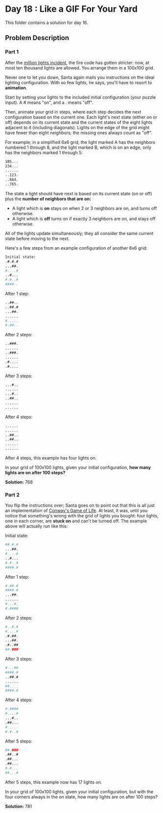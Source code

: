 # Day 18 : Like a GIF For Your Yard

This folder contains a solution for day 16.

## Problem Description

### Part 1

After the [million lights incident](https://adventofcode.com/2015/day/6), the fire code has gotten stricter: now, at most ten thousand lights are allowed. You arrange them in a 100x100 grid.

Never one to let you down, Santa again mails you instructions on the ideal lighting configuration. With so few lights, he says, you'll have to resort to **animation**.

Start by setting your lights to the included initial configuration (your puzzle input). A # means "on", and a . means "off".

Then, animate your grid in steps, where each step decides the next configuration based on the current one. Each light's next state (either on or off) depends on its current state and the current states of the eight lights adjacent to it (including diagonals). Lights on the edge of the grid might have fewer than eight neighbors; the missing ones always count as "off".

For example, in a simplified 6x6 grid, the light marked A has the neighbors numbered 1 through 8, and the light marked B, which is on an edge, only has the neighbors marked 1 through 5:

```bash
1B5...
234...
......
..123.
..8A4.
..765.
```

The state a light should have next is based on its current state (on or off) plus the **number of neighbors that are on:**

  * A light which is **on** stays on when 2 or 3 neighbors are on, and turns off otherwise.
  * A light which is **off** turns on if exactly 3 neighbors are on, and stays off otherwise.

All of the lights update simultaneously; they all consider the same current state before moving to the next.

Here's a few steps from an example configuration of another 6x6 grid:

```bash
Initial state:
.#.#.#
...##.
#....#
..#...
#.#..#
####..
```

After 1 step:

```bash
..##..
..##.#
...##.
......
#.....
#.##..
```

After 2 steps:
```bash
..###.
......
..###.
......
.#....
.#....
```

After 3 steps:

```bash
...#..
......
...#..
..##..
......
......
```

After 4 steps:

```bash
......
......
..##..
..##..
......
......
```

After 4 steps, this example has four lights on.

In your grid of 100x100 lights, given your initial configuration, **how many lights are on after 100 steps?**

**Solution:** 768

### Part 2

You flip the instructions over; Santa goes on to point out that this is all just an implementation of [Conway's Game of Life](https://en.wikipedia.org/wiki/Conway's_Game_of_Life). At least, it was, until you notice that something's wrong with the grid of lights you bought: four lights, one in each corner, are **stuck on** and can't be turned off. The example above will actually run like this:

Initial state:

```bash
##.#.#
...##.
#....#
..#...
#.#..#
####.#
```

After 1 step:

```bash
#.##.#
####.#
...##.
......
#...#.
#.####
```

After 2 steps:

```bash
#..#.#
#....#
.#.##.
...##.
.#..##
##.###
```

After 3 steps:

```bash
#...##
####.#
..##.#
......
##....
####.#
```

After 4 steps:

```bash
#.####
#....#
...#..
.##...
#.....
#.#..#
```

After 5 steps:

```bash
##.###
.##..#
.##...
.##...
#.#...
##...#
```

After 5 steps, this example now has 17 lights on.

In your grid of 100x100 lights, given your initial configuration, but with the four corners always in the on state, how many lights are on after 100 steps?

**Solution:** 781
